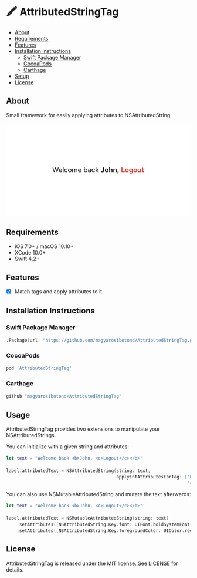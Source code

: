 # 🖍 AttributedStringTag

- [About](#about)
- [Requirements](#requirements)
- [Features](#features)
- [Installation Instructions](#installation-instructions)
    - [Swift Package Manager](#swift-package-manager)
    - [CocoaPods](#cocoapods)
    - [Carthage](#carthage)
- [Setup](#setup)
- [License](#license)

## About

Small framework for easily applying attributes to NSAttributedString.

![Example](res/text_example.png)

## Requirements

- iOS 7.0+ / macOS 10.10+
- XCode 10.0+
- Swift 4.2+

## Features

- [x] Match tags and apply attributes to it. 

## Installation Instructions

### Swift Package Manager

```swift
.Package(url: "https://github.com/magyarosibotond/AttributedStringTag.git", majorVersion: 1)
```

### CocoaPods

```ruby
pod 'AttributedStringTag'
```

### Carthage

```swift
github "magyarosibotond/AttributedStringTag"
```

## Usage

AttributedStringTag provides two extensions to manipulate your NSAttributedStrings.

You can initialize with a given string and attributes:

```swift
let text = "Welcome back <b>John, <c>Logout</c></b>"

label.attributedText = NSAttributedString(string: text,
                                          applyintAttributesForTag: ["b": [NSAttributedString.Key.font: UIFont.boldSystemFont(ofSize: 15)],
                                                                     "c": [NSAttributedString.Key.foregroundColor: UIColor.red]])
```

You can also use NSMutableAttributedString and mutate the text afterwards:

```swift
let text = "Welcome back <b>John, <c>Logout</c></b>"

label.attributedText = NSMutableAttributedString(string: text)
    .setAttributes([NSAttributedString.Key.font: UIFont.boldSystemFont(ofSize: 15)], forTag: "b")
    .setAttributes([NSAttributedString.Key.foregroundColor: UIColor.red], forTag: "c")
```

## License

AttributedStringTag is released under the MIT license. [See LICENSE](https://github.com/magyarosibotond/AttributedStringTag/blob/master/LICENSE) for details.

